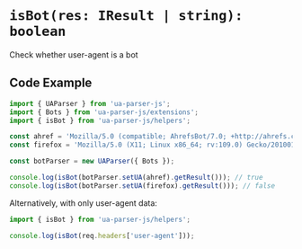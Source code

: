 # `isBot(res: IResult | string): boolean`

Check whether user-agent is a bot

## Code Example

```js [example.js]
import { UAParser } from 'ua-parser-js';
import { Bots } from 'ua-parser-js/extensions';
import { isBot } from 'ua-parser-js/helpers';

const ahref = 'Mozilla/5.0 (compatible; AhrefsBot/7.0; +http://ahrefs.com/robot/)';
const firefox = 'Mozilla/5.0 (X11; Linux x86_64; rv:109.0) Gecko/20100101 Firefox/111.0';

const botParser = new UAParser({ Bots });

console.log(isBot(botParser.setUA(ahref).getResult())); // true
console.log(isBot(botParser.setUA(firefox).getResult())); // false
```

Alternatively, with only user-agent data:

```js [example-server.js]
import { isBot } from 'ua-parser-js/helpers';

console.log(isBot(req.headers['user-agent']));
```